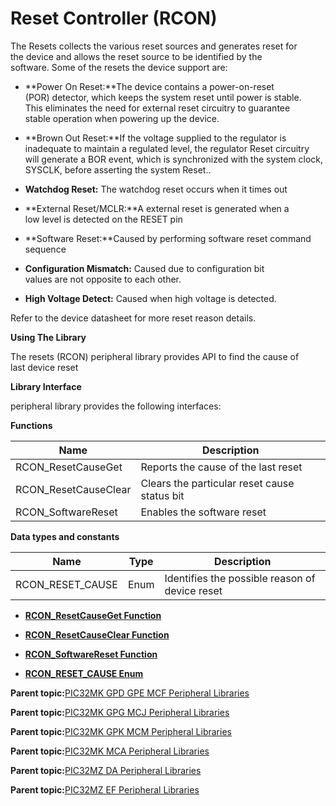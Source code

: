 # Reset Controller \(RCON\)

The Resets collects the various reset sources and generates reset for<br />the device and allows the reset source to be identified by the<br />software. Some of the resets the device support are:

-   **Power On Reset:**The device contains a power-on-reset<br />\(POR\) detector, which keeps the system reset until power is stable.<br />This eliminates the need for external reset circuitry to guarantee<br />stable operation when powering up the device.

-   **Brown Out Reset:**If the voltage supplied to the regulator is<br />inadequate to maintain a regulated level, the regulator Reset circuitry<br />will generate a BOR event, which is synchronized with the system clock,<br />SYSCLK, before asserting the system Reset..

-   **Watchdog Reset:** The watchdog reset occurs when it times out

-   **External Reset/MCLR:**A external reset is generated when a<br />low level is detected on the RESET pin

-   **Software Reset:**Caused by performing software reset command<br />sequence

-   **Configuration Mismatch:** Caused due to configuration bit<br />values are not opposite to each other.

-   **High Voltage Detect:** Caused when high voltage is detected.


Refer to the device datasheet for more reset reason details.

**Using The Library**

The resets \(RCON\) peripheral library provides API to find the cause of<br />last device reset

**Library Interface**

peripheral library provides the following interfaces:

**Functions**

|Name|Description|
|----|-----------|
|RCON\_ResetCauseGet|Reports the cause of the last reset|
|RCON\_ResetCauseClear|Clears the particular reset cause status bit|
|RCON\_SoftwareReset|Enables the software reset|

**Data types and constants**

|Name|Type|Description|
|----|----|-----------|
|RCON\_RESET\_CAUSE|Enum|Identifies the possible reason of device reset|

-   **[RCON\_ResetCauseGet Function](GUID-5991F21A-39A8-4E2B-9BDF-1714146B6D3A.md)**  

-   **[RCON\_ResetCauseClear Function](GUID-24F69885-4188-48B7-B74D-0780A8E91A37.md)**  

-   **[RCON\_SoftwareReset Function](GUID-A4E3ED15-0D41-4EC7-9399-EBB9E0BCC369.md)**  

-   **[RCON\_RESET\_CAUSE Enum](GUID-BEA34422-82E1-4D8A-836E-F8230055190B.md)**  


**Parent topic:**[PIC32MK GPD GPE MCF Peripheral Libraries](GUID-A63F4C14-72E7-44D7-9C70-A48BBD41B583.md)

**Parent topic:**[PIC32MK GPG MCJ Peripheral Libraries](GUID-A0350A48-03F7-4370-A6C5-612386A4ABAC.md)

**Parent topic:**[PIC32MK GPK MCM Peripheral Libraries](GUID-801B9DE7-4616-4E38-BF86-C82B78A4F430.md)

**Parent topic:**[PIC32MK MCA Peripheral Libraries](GUID-E11C5899-DD12-4B78-8076-8A415C20F144.md)

**Parent topic:**[PIC32MZ DA Peripheral Libraries](GUID-02A4B196-FE06-48DB-BC12-D3A68B6D983E.md)

**Parent topic:**[PIC32MZ EF Peripheral Libraries](GUID-F47955F5-89DE-43B0-8C2C-DE0070EBA152.md)

